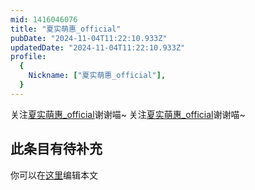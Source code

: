 ```yaml
---
mid: 1416046076
title: "夏实萌惠_official"
pubDate: "2024-11-04T11:22:10.933Z"
updatedDate: "2024-11-04T11:22:10.933Z"
profile:
  {
    Nickname: ["夏实萌惠_official"],
  }
---
```


关注[夏实萌惠_official](https://space.bilibili.com/1416046076)谢谢喵~ 关注[夏实萌惠_official](https://space.bilibili.com/1416046076)谢谢喵~

## 此条目有待补充
你可以在[这里](https://github.com/Yuhanawa/VTuber.ICU/edit/master/src/content/v/夏实萌惠_official/index.md)编辑本文
